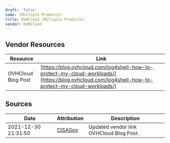 ```yaml
---
draft: 'false'
name: (Multiple Products)
title: OVHCloud (Multiple Products)
vendor: OVHCloud
---
```


## Vendor Resources
| Resource | Link |
| --- | --- |
| OVHCloud Blog Post | [https://blog.ovhcloud.com/log4shell-how-to-protect-my-cloud-workloads/](https://blog.ovhcloud.com/log4shell-how-to-protect-my-cloud-workloads/) |



## Sources
| Date | Attribution | Description |
| --- | --- | --- |
| 2021-12-30 21:31:50 | [CISAGov](https://raw.githubusercontent.com/cisagov/log4j-affected-db/develop/README.md) | Updated vendor link OVHCloud Blog Post.  |
